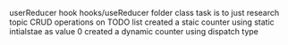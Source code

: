 userReducer hook
hooks/useReducer folder
class task is to just research topic  CRUD operations on TODO list
created a staic counter using static intialstae as value 0
created a dynamic counter using dispatch type


